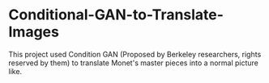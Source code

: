 # Conditional-GAN-to-Translate-Images
This project used Condition GAN (Proposed by Berkeley researchers, rights reserved by them) to translate Monet's master pieces into a normal picture like. 
